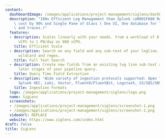 ```yaml
---
content:
  dashboardImage: /images/applications/project-management/siglens/dashboard.png
  description: "100x Efficient Log Management than Splunk \U0001F680 Reduce your observability\
    \ cost by 90% and Single Pane of Glass ( One UI, One database for logs, metrics,\
    \ and traces.)"
  features:
  - description: Scales linearly with your needs. From a workload of 8 TB/day on 8
      vCPU to 1 PB/day on 800 vCPU.
    title: Efficient Scale
  - description: Search on any field and any sub-text of your logline. Support for
      wildcard and regex.
    title: Full Text Search
  - description: Create new fields from an existing log line sub-text and use it in
      later stages of your pipeline query.
    title: Query Time Field Extraction
  - description: 'Wide variety of ingestion protocols supported: Open Telemetry, Elasticsearch,
      Splunk HEC, Loki, Vector, FluentD/FluentBit, Logstash, S3/SQS/SNS, Promtail.'
    title: Ingestion Formats
  logo: /images/applications/project-management/siglens/logo.png
  name: SigLens
  screenshots:
  - /images/applications/project-management/siglens/screenshot-1.png
  - /images/applications/project-management/siglens/screenshot-2.png
  videoUrl: REPLACE
  website: https://www.siglens.com/index.html
draft: false
title: SigLens
---
```


